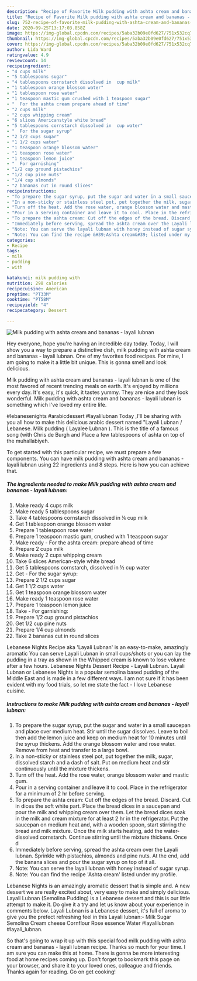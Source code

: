 ```yaml
---
description: "Recipe of Favorite Milk pudding with ashta cream and bananas - layali lubnan"
title: "Recipe of Favorite Milk pudding with ashta cream and bananas - layali lubnan"
slug: 752-recipe-of-favorite-milk-pudding-with-ashta-cream-and-bananas-layali-lubnan
date: 2020-09-25T13:17:03.858Z
image: https://img-global.cpcdn.com/recipes/5aba32b09e0fd627/751x532cq70/milk-pudding-with-ashta-cream-and-bananas-layali-lubnan-recipe-main-photo.jpg
thumbnail: https://img-global.cpcdn.com/recipes/5aba32b09e0fd627/751x532cq70/milk-pudding-with-ashta-cream-and-bananas-layali-lubnan-recipe-main-photo.jpg
cover: https://img-global.cpcdn.com/recipes/5aba32b09e0fd627/751x532cq70/milk-pudding-with-ashta-cream-and-bananas-layali-lubnan-recipe-main-photo.jpg
author: Lida Ward
ratingvalue: 4.9
reviewcount: 14
recipeingredient:
- "4 cups milk"
- "5 tablespoons sugar"
- "4 tablespoons cornstarch dissolved in  cup milk"
- "1 tablespoon orange blossom water"
- "1 tablespoon rose water"
- "1 teaspoon mastic gum crushed with 1 teaspoon sugar"
- "  For the ashta cream prepare ahead of time"
- "2 cups milk"
- "2 cups whipping cream"
- "6 slices Americanstyle white bread"
- "5 tablespoons cornstarch dissolved in  cup water"
- "  For the sugar syrup"
- "2 1/2 cups sugar"
- "1 1/2 cups water"
- "1 teaspoon orange blossom water"
- "1 teaspoon rose water"
- "1 teaspoon lemon juice"
- "  For garnishing"
- "1/2 cup ground pistachios"
- "1/2 cup pine nuts"
- "1/4 cup almonds"
- "2 bananas cut in round slices"
recipeinstructions:
- "To prepare the sugar syrup, put the sugar and water in a small saucepan and place over medium heat. Stir until the sugar dissolves. Leave to boil then add the lemon juice and keep on medium heat for 10 minutes until the syrup thickens. Add the orange blossom water and rose water. Remove from heat and transfer to a large bowl."
- "In a non-sticky or stainless steel pot, put together the milk, sugar, dissolved starch and a dash of salt. Put on medium heat and stir continuously until the mixture thickens."
- "Turn off the heat. Add the rose water, orange blossom water and mastic gum."
- "Pour in a serving container and leave it to cool. Place in the refrigerator for a minimum of 2 hr before serving."
- "To prepare the ashta cream: Cut off the edges of the bread. Discard. Cut in dices the soft white part. Place the bread dices in a saucepan and pour the milk and whipping cream over them. Let the bread dices soak in the milk and cream mixture for at least 2 hr in the refrigerator. Put the saucepan on medium heat and, with a wooden spoon, start stirring the bread and milk mixture. Once the milk starts heating, add the water-dissolved cornstarch. Continue stirring until the mixture thickens. Once d"
- "Immediately before serving, spread the ashta cream over the Layali lubnan. Sprinkle with pistachios, almonds and pine nuts. At the end, add the banana slices and pour the sugar syrup on top of it all."
- "Note: You can serve the layali lubnan with honey instead of sugar syrup."
- "Note: You can find the recipe &#39;Ashta cream&#39; listed under my profile."
categories:
- Recipe
tags:
- milk
- pudding
- with

katakunci: milk pudding with 
nutrition: 298 calories
recipecuisine: American
preptime: "PT33M"
cooktime: "PT58M"
recipeyield: "4"
recipecategory: Dessert

---
```



![Milk pudding with ashta cream and bananas - layali lubnan](https://img-global.cpcdn.com/recipes/5aba32b09e0fd627/751x532cq70/milk-pudding-with-ashta-cream-and-bananas-layali-lubnan-recipe-main-photo.jpg)

Hey everyone, hope you're having an incredible day today. Today, I will show you a way to prepare a distinctive dish, milk pudding with ashta cream and bananas - layali lubnan. One of my favorites food recipes. For mine, I am going to make it a little bit unique. This is gonna smell and look delicious.

Milk pudding with ashta cream and bananas - layali lubnan is one of the most favored of recent trending meals on earth. It's enjoyed by millions every day. It's easy, it's quick, it tastes yummy. They are nice and they look wonderful. Milk pudding with ashta cream and bananas - layali lubnan is something which I've loved my entire life.

#lebanesenights #arabicdessert #layalilubnan Today ,I&#39;ll be sharing with you all how to make this delicious arabic dessert named &#34;Layali Lubnan / Lebanese. Milk pudding ( Layalee Lubnan ). This is the title of a famous song (with Chris de Burgh and Place a few tablespoons of ashta on top of the muhallabiyeh.


To get started with this particular recipe, we must prepare a few components. You can have milk pudding with ashta cream and bananas - layali lubnan using 22 ingredients and 8 steps. Here is how you can achieve that.

<!--inarticleads1-->

##### The ingredients needed to make Milk pudding with ashta cream and bananas - layali lubnan:

1. Make ready 4 cups milk
1. Make ready 5 tablespoons sugar
1. Take 4 tablespoons cornstarch dissolved in ¼ cup milk
1. Get 1 tablespoon orange blossom water
1. Prepare 1 tablespoon rose water
1. Prepare 1 teaspoon mastic gum, crushed with 1 teaspoon sugar
1. Make ready  - For the ashta cream: prepare ahead of time
1. Prepare 2 cups milk
1. Make ready 2 cups whipping cream
1. Take 6 slices American-style white bread
1. Get 5 tablespoons cornstarch, dissolved in ½ cup water
1. Get  - For the sugar syrup:
1. Prepare 2 1/2 cups sugar
1. Get 1 1/2 cups water
1. Get 1 teaspoon orange blossom water
1. Make ready 1 teaspoon rose water
1. Prepare 1 teaspoon lemon juice
1. Take  - For garnishing:
1. Prepare 1/2 cup ground pistachios
1. Get 1/2 cup pine nuts
1. Prepare 1/4 cup almonds
1. Take 2 bananas cut in round slices


Lebanese Nights Recipe aka &#39;Layali Lubnan&#39; is an easy-to-make, amazingly aromatic You can serve Layali Lubnan in small cups/shots or you can lay the pudding in a tray as shown in the Whipped cream is known to lose volume after a few hours. Lebanese Nights Dessert Recipe - Layali Lubnan. Layali Lubnan or Lebanese Nights is a popular semolina based pudding of the Middle East and is made in a few different ways. I am not sure if it has been evident with my food trials, so let me state the fact - I love Lebanese cuisine. 

<!--inarticleads2-->

##### Instructions to make Milk pudding with ashta cream and bananas - layali lubnan:

1. To prepare the sugar syrup, put the sugar and water in a small saucepan and place over medium heat. Stir until the sugar dissolves. Leave to boil then add the lemon juice and keep on medium heat for 10 minutes until the syrup thickens. Add the orange blossom water and rose water. Remove from heat and transfer to a large bowl.
1. In a non-sticky or stainless steel pot, put together the milk, sugar, dissolved starch and a dash of salt. Put on medium heat and stir continuously until the mixture thickens.
1. Turn off the heat. Add the rose water, orange blossom water and mastic gum.
1. Pour in a serving container and leave it to cool. Place in the refrigerator for a minimum of 2 hr before serving.
1. To prepare the ashta cream: Cut off the edges of the bread. Discard. Cut in dices the soft white part. Place the bread dices in a saucepan and pour the milk and whipping cream over them. Let the bread dices soak in the milk and cream mixture for at least 2 hr in the refrigerator. Put the saucepan on medium heat and, with a wooden spoon, start stirring the bread and milk mixture. Once the milk starts heating, add the water-dissolved cornstarch. Continue stirring until the mixture thickens. Once d
1. Immediately before serving, spread the ashta cream over the Layali lubnan. Sprinkle with pistachios, almonds and pine nuts. At the end, add the banana slices and pour the sugar syrup on top of it all.
1. Note: You can serve the layali lubnan with honey instead of sugar syrup.
1. Note: You can find the recipe &#39;Ashta cream&#39; listed under my profile.


Lebanese Nights is an amazingly aromatic dessert that is simple and. A new dessert we are really excited about, very easy to make and simply delicious. Layali Lubnan (Semolina Pudding) is a Lebanese dessert and this is our little attempt to make it. Do give it a try and let us know about your experience in comments below. Layali Lubnan is a Lebanese dessert, it&#39;s full of aroma to give you the prefect refreshing feel in this Layali lubnan:- Milk Sugar Semolina Cream cheese Cornflour Rose essence Water #layalilubnan #layali_lubnan. 

So that's going to wrap it up with this special food milk pudding with ashta cream and bananas - layali lubnan recipe. Thanks so much for your time. I am sure you can make this at home. There is gonna be more interesting food at home recipes coming up. Don't forget to bookmark this page on your browser, and share it to your loved ones, colleague and friends. Thanks again for reading. Go on get cooking!
